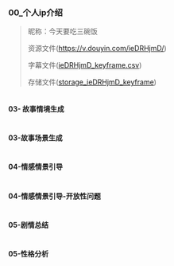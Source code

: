  

### 00_个人ip介绍
> 昵称：今天要吃三碗饭
> 
> 资源文件(https://v.douyin.com/ieDRHjmD/)
> 
> 字幕文件([ieDRHjmD_keyframe.csv](..%2Fcsv%2FieDRHjmD_keyframe.csv))
>
> 存储文件([storage_ieDRHjmD_keyframe](..%2Fextract_storage%2F%E4%BB%8A%E5%A4%A9%E8%A6%81%E5%90%83%E4%B8%89%E7%A2%97%E9%A5%AD%2Fstorage_ieDRHjmD_keyframe)) 
```text
```

#### 03- 故事情境生成
```text
```

#### 03-故事场景生成
```text
```

#### 04-情感情景引导
```text

```

#### 04-情感情景引导-开放性问题
```text
```


#### 05-剧情总结
```text
```

#### 05-性格分析
```text
```

```text

```
